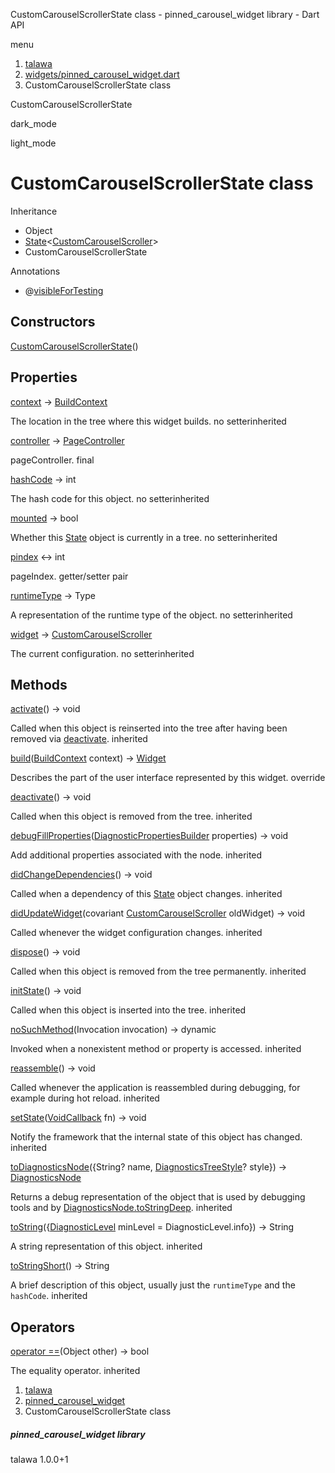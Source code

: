 




CustomCarouselScrollerState class - pinned\_carousel\_widget library - Dart API







menu

1. [talawa](../index.html)
2. [widgets/pinned\_carousel\_widget.dart](../widgets_pinned_carousel_widget/widgets_pinned_carousel_widget-library.html)
3. CustomCarouselScrollerState class

CustomCarouselScrollerState


dark\_mode

light\_mode




# CustomCarouselScrollerState class


Inheritance

* Object
* [State](https://api.flutter.dev/flutter/widgets/State-class.html)<[CustomCarouselScroller](../widgets_pinned_carousel_widget/CustomCarouselScroller-class.html)>
* CustomCarouselScrollerState

Annotations

* @[visibleForTesting](https://pub.dev/documentation/meta/1.12.0/meta/visibleForTesting-constant.html)



## Constructors

[CustomCarouselScrollerState](../widgets_pinned_carousel_widget/CustomCarouselScrollerState/CustomCarouselScrollerState.html)()




## Properties

[context](https://api.flutter.dev/flutter/widgets/State/context.html)
→ [BuildContext](https://api.flutter.dev/flutter/widgets/BuildContext-class.html)

The location in the tree where this widget builds.
no setterinherited

[controller](../widgets_pinned_carousel_widget/CustomCarouselScrollerState/controller.html)
→ [PageController](https://api.flutter.dev/flutter/widgets/PageController-class.html)

pageController.
final

[hashCode](https://api.flutter.dev/flutter/foundation/Diagnosticable/hashCode.html)
→ int

The hash code for this object.
no setterinherited

[mounted](https://api.flutter.dev/flutter/widgets/State/mounted.html)
→ bool

Whether this [State](https://api.flutter.dev/flutter/widgets/State-class.html) object is currently in a tree.
no setterinherited

[pindex](../widgets_pinned_carousel_widget/CustomCarouselScrollerState/pindex.html)
↔ int

pageIndex.
getter/setter pair

[runtimeType](https://api.flutter.dev/flutter/foundation/Diagnosticable/runtimeType.html)
→ Type

A representation of the runtime type of the object.
no setterinherited

[widget](https://api.flutter.dev/flutter/widgets/State/widget.html)
→ [CustomCarouselScroller](../widgets_pinned_carousel_widget/CustomCarouselScroller-class.html)

The current configuration.
no setterinherited



## Methods

[activate](https://api.flutter.dev/flutter/widgets/State/activate.html)()
→ void


Called when this object is reinserted into the tree after having been
removed via [deactivate](https://api.flutter.dev/flutter/widgets/State/deactivate.html).
inherited

[build](../widgets_pinned_carousel_widget/CustomCarouselScrollerState/build.html)([BuildContext](https://api.flutter.dev/flutter/widgets/BuildContext-class.html) context)
→ [Widget](https://api.flutter.dev/flutter/widgets/Widget-class.html)


Describes the part of the user interface represented by this widget.
override

[deactivate](https://api.flutter.dev/flutter/widgets/State/deactivate.html)()
→ void


Called when this object is removed from the tree.
inherited

[debugFillProperties](https://api.flutter.dev/flutter/widgets/State/debugFillProperties.html)([DiagnosticPropertiesBuilder](https://api.flutter.dev/flutter/foundation/DiagnosticPropertiesBuilder-class.html) properties)
→ void


Add additional properties associated with the node.
inherited

[didChangeDependencies](https://api.flutter.dev/flutter/widgets/State/didChangeDependencies.html)()
→ void


Called when a dependency of this [State](https://api.flutter.dev/flutter/widgets/State-class.html) object changes.
inherited

[didUpdateWidget](https://api.flutter.dev/flutter/widgets/State/didUpdateWidget.html)(covariant [CustomCarouselScroller](../widgets_pinned_carousel_widget/CustomCarouselScroller-class.html) oldWidget)
→ void


Called whenever the widget configuration changes.
inherited

[dispose](https://api.flutter.dev/flutter/widgets/State/dispose.html)()
→ void


Called when this object is removed from the tree permanently.
inherited

[initState](https://api.flutter.dev/flutter/widgets/State/initState.html)()
→ void


Called when this object is inserted into the tree.
inherited

[noSuchMethod](https://api.flutter.dev/flutter/foundation/Diagnosticable/noSuchMethod.html)(Invocation invocation)
→ dynamic


Invoked when a nonexistent method or property is accessed.
inherited

[reassemble](https://api.flutter.dev/flutter/widgets/State/reassemble.html)()
→ void


Called whenever the application is reassembled during debugging, for
example during hot reload.
inherited

[setState](https://api.flutter.dev/flutter/widgets/State/setState.html)([VoidCallback](https://api.flutter.dev/flutter/dart-ui/VoidCallback.html) fn)
→ void


Notify the framework that the internal state of this object has changed.
inherited

[toDiagnosticsNode](https://api.flutter.dev/flutter/foundation/Diagnosticable/toDiagnosticsNode.html)({String? name, [DiagnosticsTreeStyle](https://api.flutter.dev/flutter/foundation/DiagnosticsTreeStyle.html)? style})
→ [DiagnosticsNode](https://api.flutter.dev/flutter/foundation/DiagnosticsNode-class.html)


Returns a debug representation of the object that is used by debugging
tools and by [DiagnosticsNode.toStringDeep](https://api.flutter.dev/flutter/foundation/DiagnosticsNode/toStringDeep.html).
inherited

[toString](https://api.flutter.dev/flutter/foundation/Diagnosticable/toString.html)({[DiagnosticLevel](https://api.flutter.dev/flutter/foundation/DiagnosticLevel.html) minLevel = DiagnosticLevel.info})
→ String


A string representation of this object.
inherited

[toStringShort](https://api.flutter.dev/flutter/foundation/Diagnosticable/toStringShort.html)()
→ String


A brief description of this object, usually just the `runtimeType` and the
`hashCode`.
inherited



## Operators

[operator ==](https://api.flutter.dev/flutter/foundation/Diagnosticable/operator_equals.html)(Object other)
→ bool


The equality operator.
inherited



 


1. [talawa](../index.html)
2. [pinned\_carousel\_widget](../widgets_pinned_carousel_widget/widgets_pinned_carousel_widget-library.html)
3. CustomCarouselScrollerState class

##### pinned\_carousel\_widget library





talawa
1.0.0+1






